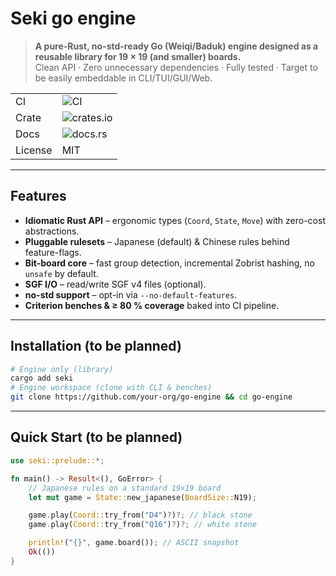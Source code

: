 # Seki go engine

> **A pure-Rust, no-std-ready Go (Weiqi/Baduk) engine designed as a reusable library for 19 × 19 (and smaller) boards.**  
> Clean API · Zero unnecessary dependencies · Fully tested · Target to be easily embeddable in CLI/TUI/GUI/Web.

| | |
|---|---|
| CI | ![CI](https://github.com/your-org/go-engine/actions/workflows/ci.yml/badge.svg) |
| Crate | <img alt="crates.io" src="https://img.shields.io/crates/v/go_engine.svg"/> |
| Docs | <img alt="docs.rs" src="https://docs.rs/go_engine/badge.svg"/> |
| License | MIT |


---

## Features

* **Idiomatic Rust API** – ergonomic types (`Coord`, `State`, `Move`) with zero-cost abstractions.  
* **Pluggable rulesets** – Japanese (default) & Chinese rules behind feature-flags.  
* **Bit-board core** – fast group detection, incremental Zobrist hashing, no `unsafe` by default.  
* **SGF I/O** – read/write SGF v4 files (optional).  
* **no-std support** – opt-in via `--no-default-features`.  
* **Criterion benches & ≥ 80 % coverage** baked into CI pipeline.

---

## Installation (to be planned)

```bash
# Engine only (library)
cargo add seki
# Engine workspace (clone with CLI & benches)
git clone https://github.com/your-org/go-engine && cd go-engine
```

---

## Quick Start (to be planned)

```rust
use seki::prelude::*;

fn main() -> Result<(), GoError> {
    // Japanese rules on a standard 19×19 board
    let mut game = State::new_japanese(BoardSize::N19);

    game.play(Coord::try_from("D4")?)?; // black stone
    game.play(Coord::try_from("Q16")?)?; // white stone

    println!("{}", game.board()); // ASCII snapshot
    Ok(())
}
```



